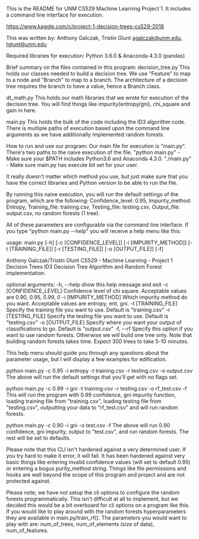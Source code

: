 This is the README for UNM CS529 Machine Learning Project 1.
It includes a command line interface for execution.

https://www.kaggle.com/c/project-1-decision-trees-cs529-2018

This was written by:
Anthony Galczak, Tristin Glunt
agalczak@unm.edu, tglunt@unm.edu

Required libraries for execution:
Python 3.6.0 & Anaconda 4.3.0 (pandas)

Brief summary on the files contained in this program:
decision_tree.py
This holds our classes needed to build a decision tree. We use "Feature" to
map to a node and "Branch" to map to a branch. The architecture of a decision
tree requires the branch to have a value, hence a Branch class.

dt_math.py
This holds our math libraries that we wrote for execution of the decision tree.
You will find things like impurity(entropy/gni), chi_square and gain in here.

main.py
This holds the bulk of the code including the ID3 algorithm code. There is
multiple paths of execution based upon the command line arguments as we have
additionally implemented random forests.

How to run and use our program:
Our main file for execution is "main.py".
There's two paths to the naive execution of the file.
"python main.py" - Make sure your $PATH includes Python3.6 and Anaconda 4.3.0.
"./main.py" - Make sure main.py has execute bit set for your user.

It really doesn't matter which method you use, but just make sure that you have
the correct libraries and Python version to be able to run the file.

By running this naive execution, you will run the default settings of the
program, which are the following:
Confidence_level: 0.95, Impurity_method: Entropy, Training_file: training.csv,
Testing_file: testing.csv, Output_file: output.csv, no random forests (1 tree).

All of these parameters are configurable via the command line interface.
If you type "python main.py --help" you will receive a help menu like this:


usage: main.py [-h] [-c [CONFIDENCE_LEVEL]] [-i [IMPURITY_METHOD]]
               [-t [TRAINING_FILE]] [-r [TESTING_FILE]] [-o [OUTPUT_FILE]]
               [-f]

Anthony Galczak/Tristin Glunt
CS529 - Machine Learning - Project 1 Decision Trees
ID3 Decision Tree Algorithm and Random Forest implementation.

optional arguments:
  -h, --help            show this help message and exit
  -c [CONFIDENCE_LEVEL]
                        Confidence level of chi square. Acceptable values are 0.90, 0.95, 0.99, 0
  -i [IMPURITY_METHOD]  Which impurity method do you want. Acceptable values are entropy, ent, gni.
  -t [TRAINING_FILE]    Specify the training file you want to use. Default is "training.csv"
  -r [TESTING_FILE]     Specify the testing file you want to use. Default is "testing.csv"
  -o [OUTPUT_FILE]      Specify where you want your output of classifications to go. Default is "output.csv"
  -f, --rf              Specify this option if you want to use random forests.
                        Otherwise we will build one tree only.
                        Note that building random forests takes time. Expect 300 trees to take 5-10 minutes.


This help menu should guide you through any questions about the parameter usage,
but I will display a few examples for edification.


python main.py -c 0.95 -i entropy -t training.csv -r testing.csv -o output.csv
The above will run the default settings that you'll get with no flags set.

python main.py -c 0.99 -i gni -t training.csv -r testing.csv -o rf_test.csv -f
This will run the program with 0.99 confidence, gni impurity function, loading
training file from "training.csv", loading testing file from "testing.csv",
outputting your data to "rf_test.csv" and will run random forests.

python main.py -c 0.90 -i gni -o test.csv -f
The above will run 0.90 confidence, gni impurity, output to "test.csv", and run
random forests. The rest will be set to defaults.


Please note that this CLI isn't hardened against a very determined user. If you
try hard to make it error, it will fail. It has been hardened against very basic
things like entering invalid confidence values (will set to default 0.95) or
entering a bogus purity_method string. Things like file permissions and hooks
are well beyond the scope of this program and project and are not protected against.


Please note; we have not setup the cli options to configure the random forests
programmatically. This isn't difficult at all to implement, but we decided
this would be a bit overboard for cli options on a program like this. If you
would like to play around with the random forests hyperparameters they are
available in main.py/train_rf(). The parameters you would want to play with are:
num_of_trees, num_of_elements (size of data), num_of_features.
